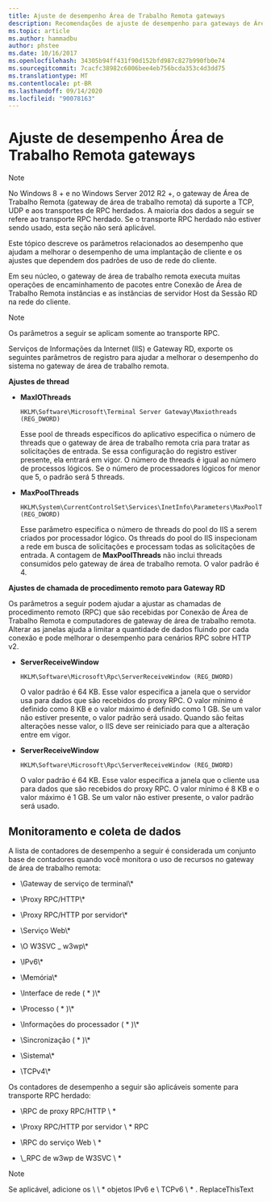 ```yaml
---
title: Ajuste de desempenho Área de Trabalho Remota gateways
description: Recomendações de ajuste de desempenho para gateways de Área de Trabalho Remota
ms.topic: article
ms.author: hammadbu
author: phstee
ms.date: 10/16/2017
ms.openlocfilehash: 34305b94ff431f90d152bfd987c827b990fb0e74
ms.sourcegitcommit: 7cacfc38982c6006bee4eb756bcda353c4d3dd75
ms.translationtype: MT
ms.contentlocale: pt-BR
ms.lasthandoff: 09/14/2020
ms.locfileid: "90078163"
---
```

# <a name="performance-tuning-remote-desktop-gateways"></a>Ajuste de desempenho Área de Trabalho Remota gateways

> [!NOTE]
> No Windows 8 + e no Windows Server 2012 R2 +, o gateway de Área de Trabalho Remota (gateway de área de trabalho remota) dá suporte a TCP, UDP e aos transportes de RPC herdados. A maioria dos dados a seguir se refere ao transporte RPC herdado. Se o transporte RPC herdado não estiver sendo usado, esta seção não será aplicável.

Este tópico descreve os parâmetros relacionados ao desempenho que ajudam a melhorar o desempenho de uma implantação de cliente e os ajustes que dependem dos padrões de uso de rede do cliente.

Em seu núcleo, o gateway de área de trabalho remota executa muitas operações de encaminhamento de pacotes entre Conexão de Área de Trabalho Remota instâncias e as instâncias de servidor Host da Sessão RD na rede do cliente.

> [!NOTE]
> Os parâmetros a seguir se aplicam somente ao transporte RPC.

Serviços de Informações da Internet (IIS) e Gateway RD, exporte os seguintes parâmetros de registro para ajudar a melhorar o desempenho do sistema no gateway de área de trabalho remota.

**Ajustes de thread**

-   **MaxIOThreads**

    ``` syntax
    HKLM\Software\Microsoft\Terminal Server Gateway\Maxiothreads (REG_DWORD)
    ```

    Esse pool de threads específicos do aplicativo especifica o número de threads que o gateway de área de trabalho remota cria para tratar as solicitações de entrada. Se essa configuração do registro estiver presente, ela entrará em vigor. O número de threads é igual ao número de processos lógicos. Se o número de processadores lógicos for menor que 5, o padrão será 5 threads.

-   **MaxPoolThreads**

    ``` syntax
    HKLM\System\CurrentControlSet\Services\InetInfo\Parameters\MaxPoolThreads (REG_DWORD)
    ```

    Esse parâmetro especifica o número de threads do pool do IIS a serem criados por processador lógico. Os threads do pool do IIS inspecionam a rede em busca de solicitações e processam todas as solicitações de entrada. A contagem de **MaxPoolThreads** não inclui threads consumidos pelo gateway de área de trabalho remota. O valor padrão é 4.

**Ajustes de chamada de procedimento remoto para Gateway RD**

Os parâmetros a seguir podem ajudar a ajustar as chamadas de procedimento remoto (RPC) que são recebidas por Conexão de Área de Trabalho Remota e computadores de gateway de área de trabalho remota. Alterar as janelas ajuda a limitar a quantidade de dados fluindo por cada conexão e pode melhorar o desempenho para cenários RPC sobre HTTP v2.

-   **ServerReceiveWindow**

    ``` syntax
    HKLM\Software\Microsoft\Rpc\ServerReceiveWindow (REG_DWORD)
    ```

    O valor padrão é 64 KB. Esse valor especifica a janela que o servidor usa para dados que são recebidos do proxy RPC. O valor mínimo é definido como 8 KB e o valor máximo é definido como 1 GB. Se um valor não estiver presente, o valor padrão será usado. Quando são feitas alterações nesse valor, o IIS deve ser reiniciado para que a alteração entre em vigor.

-   **ServerReceiveWindow**

    ``` syntax
    HKLM\Software\Microsoft\Rpc\ServerReceiveWindow (REG_DWORD)
    ```

    O valor padrão é 64 KB. Esse valor especifica a janela que o cliente usa para dados que são recebidos do proxy RPC. O valor mínimo é 8 KB e o valor máximo é 1 GB. Se um valor não estiver presente, o valor padrão será usado.

## <a name="monitoring-and-data-collection"></a>Monitoramento e coleta de dados

A lista de contadores de desempenho a seguir é considerada um conjunto base de contadores quando você monitora o uso de recursos no gateway de área de trabalho remota:

-   \\Gateway de serviço de terminal\\\*

-   \\Proxy RPC/HTTP\\\*

-   \\Proxy RPC/HTTP por servidor\\\*

-   \\Serviço Web\\\*

-   \\O W3SVC \_ w3wp\\\*

-   \\IPv6\\\*

-   \\Memória\\\*

-   \\Interface de rede ( \* )\\\*

-   \\Processo ( \* )\\\*

-   \\Informações do processador ( \* )\\\*

-   \\Sincronização ( \* )\\\*

-   \\Sistema\\\*

-   \\TCPv4\\\*

Os contadores de desempenho a seguir são aplicáveis somente para transporte RPC herdado:

-   \\RPC de proxy RPC/HTTP \\ \*

-   \\Proxy RPC/HTTP por servidor \\ \* RPC

-   \\RPC do serviço Web \\ \*

-   \\\_RPC de w3wp de W3SVC \\ \*

> [!NOTE]
> Se aplicável, adicione os \\ \\ \* objetos IPv6 e \\ TCPv6 \\ \* . ReplaceThisText

